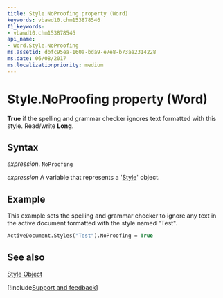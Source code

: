 ```yaml
---
title: Style.NoProofing property (Word)
keywords: vbawd10.chm153878546
f1_keywords:
- vbawd10.chm153878546
api_name:
- Word.Style.NoProofing
ms.assetid: dbfc95ea-160a-bda9-e7e8-b73ae2314228
ms.date: 06/08/2017
ms.localizationpriority: medium
---
```



# Style.NoProofing property (Word)

 **True** if the spelling and grammar checker ignores text formatted with this style. Read/write **Long**.


## Syntax

_expression_. `NoProofing`

_expression_ A variable that represents a '[Style](Word.Style.md)' object.


## Example

This example sets the spelling and grammar checker to ignore any text in the active document formatted with the style named "Test".


```vb
ActiveDocument.Styles("Test").NoProofing = True
```


## See also


[Style Object](Word.Style.md)

[!include[Support and feedback](~/includes/feedback-boilerplate.md)]